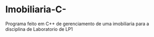 # Imobiliaria-C-
Programa feito em C++ de gerenciamento de uma imobiliaria para a disciplina de Laboratorio de LP1
